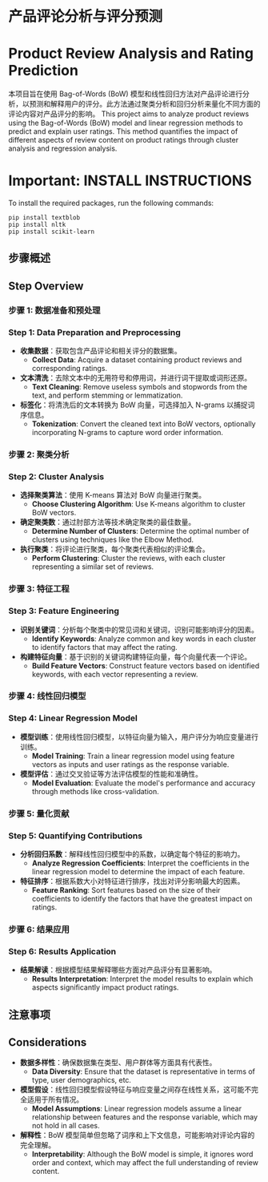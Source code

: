 [//]: # (# -*- coding: utf-8 -*-)

[//]: # (# @Author  : Wenzhuo Ma)

[//]: # (# @Time    : 2024/4/13)

# 产品评论分析与评分预测
# Product Review Analysis and Rating Prediction

本项目旨在使用 Bag-of-Words (BoW) 模型和线性回归方法对产品评论进行分析，以预测和解释用户的评分。此方法通过聚类分析和回归分析来量化不同方面的评论内容对产品评分的影响。
This project aims to analyze product reviews using the Bag-of-Words (BoW) model and linear regression methods to predict and explain user ratings. This method quantifies the impact of different aspects of review content on product ratings through cluster analysis and regression analysis.

# **Important:** INSTALL INSTRUCTIONS

To install the required packages, run the following commands:
````
pip install textblob
pip install nltk
pip install scikit-learn
````

## 步骤概述
## Step Overview

### 步骤 1: 数据准备和预处理
### Step 1: Data Preparation and Preprocessing
- **收集数据**：获取包含产品评论和相关评分的数据集。
  - **Collect Data**: Acquire a dataset containing product reviews and corresponding ratings.
- **文本清洗**：去除文本中的无用符号和停用词，并进行词干提取或词形还原。
  - **Text Cleaning**: Remove useless symbols and stopwords from the text, and perform stemming or lemmatization.
- **标签化**：将清洗后的文本转换为 BoW 向量，可选择加入 N-grams 以捕捉词序信息。
  - **Tokenization**: Convert the cleaned text into BoW vectors, optionally incorporating N-grams to capture word order information.

### 步骤 2: 聚类分析
### Step 2: Cluster Analysis
- **选择聚类算法**：使用 K-means 算法对 BoW 向量进行聚类。
  - **Choose Clustering Algorithm**: Use K-means algorithm to cluster BoW vectors.
- **确定聚类数**：通过肘部方法等技术确定聚类的最佳数量。
  - **Determine Number of Clusters**: Determine the optimal number of clusters using techniques like the Elbow Method.
- **执行聚类**：将评论进行聚类，每个聚类代表相似的评论集合。
  - **Perform Clustering**: Cluster the reviews, with each cluster representing a similar set of reviews.

### 步骤 3: 特征工程
### Step 3: Feature Engineering
- **识别关键词**：分析每个聚类中的常见词和关键词，识别可能影响评分的因素。
  - **Identify Keywords**: Analyze common and key words in each cluster to identify factors that may affect the rating.
- **构建特征向量**：基于识别的关键词构建特征向量，每个向量代表一个评论。
  - **Build Feature Vectors**: Construct feature vectors based on identified keywords, with each vector representing a review.

### 步骤 4: 线性回归模型
### Step 4: Linear Regression Model
- **模型训练**：使用线性回归模型，以特征向量为输入，用户评分为响应变量进行训练。
  - **Model Training**: Train a linear regression model using feature vectors as inputs and user ratings as the response variable.
- **模型评估**：通过交叉验证等方法评估模型的性能和准确性。
  - **Model Evaluation**: Evaluate the model's performance and accuracy through methods like cross-validation.

### 步骤 5: 量化贡献
### Step 5: Quantifying Contributions
- **分析回归系数**：解释线性回归模型中的系数，以确定每个特征的影响力。
  - **Analyze Regression Coefficients**: Interpret the coefficients in the linear regression model to determine the impact of each feature.
- **特征排序**：根据系数大小对特征进行排序，找出对评分影响最大的因素。
  - **Feature Ranking**: Sort features based on the size of their coefficients to identify the factors that have the greatest impact on ratings.

### 步骤 6: 结果应用
### Step 6: Results Application
- **结果解读**：根据模型结果解释哪些方面对产品评分有显著影响。
  - **Results Interpretation**: Interpret the model results to explain which aspects significantly impact product ratings.


## 注意事项
## Considerations
- **数据多样性**：确保数据集在类型、用户群体等方面具有代表性。
  - **Data Diversity**: Ensure that the dataset is representative in terms of type, user demographics, etc.
- **模型假设**：线性回归模型假设特征与响应变量之间存在线性关系，这可能不完全适用于所有情况。
  - **Model Assumptions**: Linear regression models assume a linear relationship between features and the response variable, which may not hold in all cases.
- **解释性**：BoW 模型简单但忽略了词序和上下文信息，可能影响对评论内容的完全理解。
  - **Interpretability**: Although the BoW model is simple, it ignores word order and context, which may affect the full understanding of review content.
